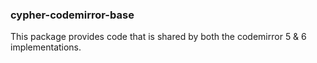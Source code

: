 ### cypher-codemirror-base

This package provides code that is shared by both the codemirror 5 & 6 implementations.
